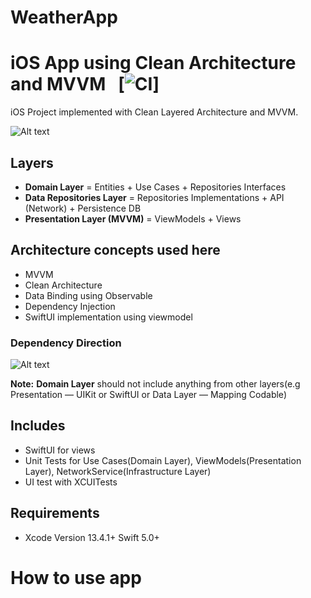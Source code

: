 # WeatherApp

# iOS App using Clean Architecture and MVVM &nbsp; [![CI](https://img.shields.io/travis/kudoleh/iOS-Clean-Architecture-MVVM)]

iOS Project implemented with Clean Layered Architecture and MVVM.

![Alt text](README_FILES/CleanArchitecture+MVVM.png?raw=true "Clean Architecture Layers")

## Layers
* **Domain Layer** = Entities + Use Cases + Repositories Interfaces
* **Data Repositories Layer** = Repositories Implementations + API (Network) + Persistence DB
* **Presentation Layer (MVVM)** = ViewModels + Views

## Architecture concepts used here
* MVVM
* Clean Architecture
* Data Binding using Observable
* Dependency Injection
* SwiftUI implementation using viewmodel

### Dependency Direction
![Alt text](README_FILES/CleanArchitectureDependencies.png?raw=true "Modules Dependencies")

**Note:** **Domain Layer** should not include anything from other layers(e.g Presentation — UIKit or SwiftUI or Data Layer — Mapping Codable)

 
## Includes
* SwiftUI for views
* Unit Tests for Use Cases(Domain Layer), ViewModels(Presentation Layer), NetworkService(Infrastructure Layer)
* UI test with XCUITests

## Requirements
* Xcode Version 13.4.1+  Swift 5.0+

# How to use app
